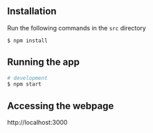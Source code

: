 ## Installation
Run the following commands in the `src` directory
```bash
$ npm install
```

## Running the app
```bash
# development
$ npm start
```

## Accessing the webpage
http://localhost:3000
